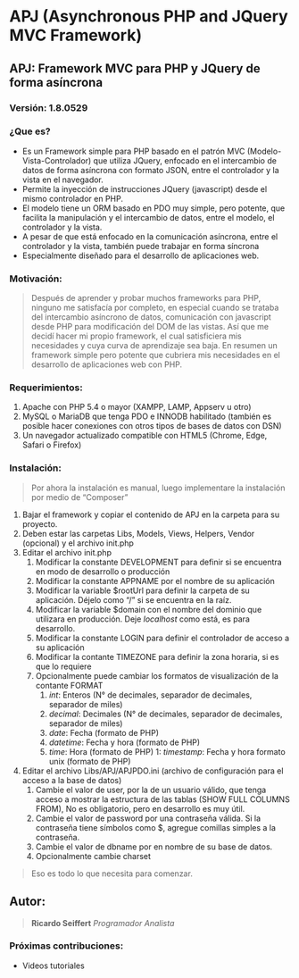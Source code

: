 # APJ (Asynchronous PHP and JQuery MVC Framework)
## APJ: Framework MVC para PHP y JQuery de forma asíncrona
### Versión: 1.8.0529
### ¿Que es?
- Es un Framework simple para PHP basado en el patrón MVC (Modelo-Vista-Controlador) que utiliza JQuery, enfocado en el intercambio de datos de forma asíncrona con formato JSON, entre el controlador y la vista en el navegador.
- Permite la inyección de instrucciones JQuery (javascript) desde el mismo controlador en PHP.
- El modelo tiene un ORM basado en PDO muy simple, pero potente, que facilita la manipulación y el intercambio de datos, entre el modelo, el controlador y la vista.
- A pesar de que está enfocado en la comunicación asíncrona, entre el controlador y la vista, también puede trabajar en forma síncrona
- Especialmente diseñado para el desarrollo de aplicaciones web.

### Motivación:
>Después de aprender y probar muchos frameworks para PHP, ninguno me satisfacía por completo, en especial cuando se trataba del intercambio asíncrono de datos, comunicación con javascript desde PHP para modificación del DOM de las vistas. Así que me decidí hacer mi propio framework, el cual satisficiera mis necesidades y cuya curva de aprendizaje sea baja. 
>En resumen un framework simple pero potente que cubriera mis necesidades en el desarrollo de aplicaciones web con PHP.

### Requerimientos:
1. Apache con PHP 5.4 o mayor (XAMPP, LAMP, Appserv u otro)
1. MySQL o MariaDB que tenga PDO e INNODB habilitado (también es posible hacer conexiones con otros tipos de bases de datos con DSN)
1. Un navegador actualizado compatible con HTML5 (Chrome, Edge, Safari o Firefox)

### Instalación:
>Por ahora la instalación es manual, luego implementare la instalación por medio de “Composer”
1. Bajar el framework y copiar el contenido de APJ en la carpeta para su proyecto.
1. Deben estar las carpetas Libs, Models, Views, Helpers, Vendor (opcional) y el archivo init.php
1. Editar el archivo init.php
	1. Modificar la constante DEVELOPMENT para definir si se encuentra en modo de desarrollo o producción
    1. Modificar la constante APPNAME por el nombre de su aplicación
    1. Modificar la variable $rootUrl para definir la carpeta de su aplicación. Déjelo como “/” si se encuentra en la raíz.
    1. Modificar la variable $domain con el nombre del dominio que utilizara en producción. Deje _localhost_ como está, es para desarrollo.
    1. Modificar la constante LOGIN para definir el controlador de acceso a su aplicación
    1. Modificar la contante TIMEZONE para definir la zona horaria, si es que lo requiere
    1. Opcionalmente puede cambiar los formatos de visualización de la contante FORMAT
	   1. _int_: Enteros (N° de decimales, separador de decimales, separador de miles)
	   1. _decimal_: Decimales (N° de decimales, separador de decimales, separador de miles)
	   1. _date_: Fecha (formato de PHP)
	   1. _datetime_: Fecha y hora (formato de PHP)
	   1. _time_: Hora (formato de PHP)
	   1: _timestamp_: Fecha y hora formato unix (formato de PHP)
1. Editar el archivo Libs/APJ/APJPDO.ini (archivo de configuración para el acceso a la base de datos)
	1. Cambie el valor de user, por la de un usuario válido, que tenga acceso a mostrar la estructura de las tablas (SHOW FULL COLUMNS FROM), No es obligatorio, pero en desarrollo es muy útil.
    1. Cambie el valor de password por una contraseña válida. Si la contraseña tiene símbolos como $, agregue comillas simples a la contraseña.
    1. Cambie el valor de dbname por en nombre de su base de datos. 
    1. Opcionalmente cambie charset
>Eso es todo lo que necesita para comenzar.

## Autor:
>**Ricardo Seiffert**
>_Programador Analista_
### Próximas contribuciones:
-	Videos tutoriales